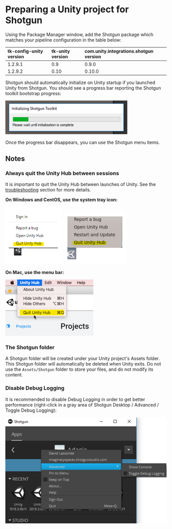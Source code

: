 # Preparing a Unity project for Shotgun
Using the Package Manager window, add the Shotgun package which matches your
pipeline configuration in the table below:

| tk-config-unity version | tk-unity version | com.unity.integrations.shotgun version |
| :---------------------- | :--------------- | :------------------------------------- |
| 1.2.9.1                 | 0.9              | 0.9.0                                  |
| 1.2.9.2                 | 0.10             | 0.10.0                                 |
   
Shotgun should automatically initialize on Unity startup if you launched Unity 
from Shotgun. You should see a progress bar reporting the Shotgun toolkit 
bootstrap progress:

![Toolkit Progress Bar](images/toolkit_progress_bar.png)

Once the progress bar disappears, you can use the Shotgun menu items. 

## Notes

### Always quit the Unity Hub between sessions
It is important to quit the Unity Hub between launches of Unity. See the 
[troubleshooting](troubleshooting.md#problems-relating-to-the-unity-hub) 
section for more details.

**On Windows and CentOS, use the system tray icon:**

![quit_hub_win](images/quit_hub_win.png)
![quit_hub_lnx](images/quit_hub_lnx.png)

**On Mac, use the menu bar:**

![quit_hub_mac](images/quit_hub_mac.png)

### The Shotgun folder 
A Shotgun folder will be created under your Unity project's 
Assets folder. This Shotgun folder will automatically be deleted when Unity 
exits. Do not use the `Assets/Shotgun` folder to store your files, and do not 
modify its content.

### Disable Debug Logging
It is recommended to disable Debug Logging in order to get better performance 
(right-click in a 
gray area of Shotgun Desktop / Advanced / Toggle Debug Logging):

![Toggle Debug Logging](images/toggle_debug.png)

